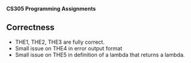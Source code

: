 **CS305 Programming Assignments**

## Correctness

- THE1, THE2, THE3 are fully correct.
- Small issue on THE4 in error output format
- Small issue on THE5 in definition of a lambda that returns a lambda.
